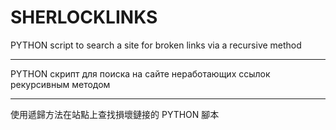 # SHERLOCKLINKS
PYTHON script to search a site for broken links via a recursive method <hr>
PYTHON скрипт для поиска на сайте неработающих ссылок рекурсивным методом<hr>
使用遞歸方法在站點上查找損壞鏈接的 PYTHON 腳本
